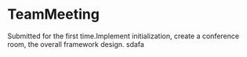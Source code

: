 # TeamMeeting
Submitted for the first time.Implement initialization, create a conference room, the overall framework design.
sdafa